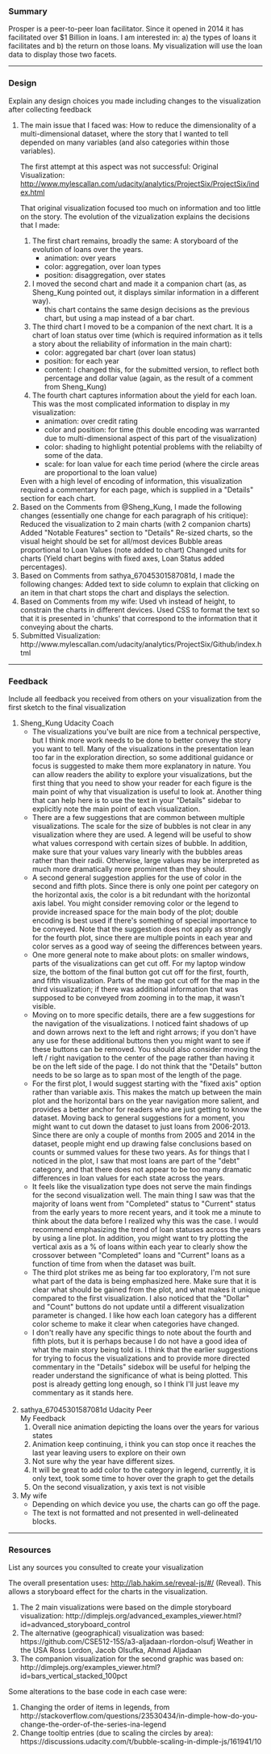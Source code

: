 ### Summary
 
Prosper is a peer-to-peer loan facilitator. 
Since it opened in 2014 it has facilitated over $1 Billion in loans. 
I am interested in: a) the types of loans it facilitates and b) the return on those loans.
My visualization will use the loan data to display those two facets.

_______________________________________________________

### Design

Explain any design choices you made including changes to the visualization after collecting feedback
<ol>
<li>The main issue that I faced was: How to reduce the dimensionality of a multi-dimensional dataset, where the story that I wanted to tell
 depended on many variables (and also categories within those variables).


The first attempt at this aspect was not successful: 
Original Visualization: http://www.mylescallan.com/udacity/analytics/ProjectSix/ProjectSix/index.html


That original visualization focused too much on information and too little on the story. The evolution of the vizualization explains the decisions that I made:
<ol>
  <li>The first chart remains, broadly the same: A storyboard of the evolution of loans over the years.
    <ul>
    <li> animation: over years
    <li> color: aggregation, over loan types
    <li> position: disaggregation, over states
        </ul>
  <li> I moved the second chart and made it a companion chart (as, as Sheng_Kung pointed out, it displays similar information in a different way).
      <ul>
    <li> this chart contains the same design decisions as the previous chart, but using a map instead of a bar chart.
      </ul>
  <li> The third chart I moved to be a companion of the next chart. It is a chart of loan status over time (which is required information as it tells a story about the reliability of information in the main chart):
        <ul>
    <li> color: aggregated bar chart (over loan status)
    <li> position: for each year
    <li> content: I changed this, for the submitted version, to reflect both percentage and dollar value (again, as the result of a comment from Sheng_Kung)
      </ul>
  <li> The fourth chart captures information about the yield for each loan. This was the most complicated information to display in my visualization:
        <ul>
        <li> animation: over credit rating
    <li> color and position: for time (this double encoding was warranted due to multi-dimensional aspect of this part of the visualization)
    <li> color: shading to highlight potential problems with the reliabilty of some of the data.
    <li> scale: for loan value for each time period (where the circle areas are proportional to the loan value)
    <ul>
    </ol>
Even with a high level of encoding of information, this visualization required a commentary for each page, which is supplied in a "Details" section for each chart.

 <li> Based on the Comments from @Sheng_Kung, I made the following changes (essentially one change for each paragraph of his critique):
Reduced the visualization to 2 main charts (with 2 companion charts)
Added "Notable Features" section to "Details"
Re-sized charts, so the visual height should be set for all/most devices
Bubble areas proportional to Loan Values (note added to chart)
Changed units for charts (Yield chart begins with fixed axes, Loan Status added percentages).

 <li> Based on Comments from sathya_67045301587081d, I made the following changes:
Added text to side column to explain that clicking on an item in that chart stops the chart and displays the selection.

 <li> Based on Comments from my wife:
Used vh instead of height, to constrain the charts in different devices. Used CSS to format the text so that it is presented in 'chunks' that correspond to the information that it conveying about the charts.

 <li> Submitted Visualization:
http://www.mylescallan.com/udacity/analytics/ProjectSix/Github/index.html
</ol>

_______________________________________________________

### Feedback 

Include all feedback you received from others on your visualization from the first sketch to the final visualization
<ol>
<li> Sheng_Kung Udacity Coach
<ul>
<li>The visualizations you've built are nice from a technical perspective, but I think more work needs to be done to better convey the story you want to tell. Many of the visualizations in the presentation lean too far in the exploration direction, so some additional guidance or focus is suggested to make them more explanatory in nature. You can allow readers the ability to explore your visualizations, but the first thing that you need to show your reader for each figure is the main point of why that visualization is useful to look at. Another thing that can help here is to use the text in your "Details" sidebar to explicitly note the main point of each visualization.

<li>There are a few suggestions that are common between multiple visualizations. The scale for the size of bubbles is not clear in any visualization where they are used. A legend will be useful to show what values correspond with certain sizes of bubble. In addition, make sure that your values vary linearly with the bubbles areas rather than their radii. Otherwise, large values may be interpreted as much more dramatically more prominent than they should.

<li>A second general suggestion applies for the use of color in the second and fifth plots. Since there is only one point per category on the horizontal axis, the color is a bit redundant with the horizontal axis label. You might consider removing color or the legend to provide increased space for the main body of the plot; double encoding is best used if there's something of special importance to be conveyed. Note that the suggestion does not apply as strongly for the fourth plot, since there are multiple points in each year and color serves as a good way of seeing the differences between years.

<li>One more general note to make about plots: on smaller windows, parts of the visualizations can get cut off. For my laptop window size, the bottom of the final button got cut off for the first, fourth, and fifth visualization. Parts of the map got cut off for the map in the third visualization; if there was additional information that was supposed to be conveyed from zooming in to the map, it wasn't visible.

<li>Moving on to more specific details, there are a few suggestions for the navigation of the visualizations. I noticed faint shadows of up and down arrows next to the left and right arrows; if you don't have any use for these additional buttons then you might want to see if these buttons can be removed. You should also consider moving the left / right navigation to the center of the page rather than having it be on the left side of the page. I do not think that the "Details" button needs to be so large as to span most of the length of the page.

<li>For the first plot, I would suggest starting with the "fixed axis" option rather than variable axis. This makes the match up between the main plot and the horizontal bars on the year navigation more salient, and provides a better anchor for readers who are just getting to know the dataset. Moving back to general suggestions for a moment, you might want to cut down the dataset to just loans from 2006-2013. Since there are only a couple of months from 2005 and 2014 in the dataset, people might end up drawing false conclusions based on counts or summed values for these two years. As for things that I noticed in the plot, I saw that most loans are part of the "debt" category, and that there does not appear to be too many dramatic differences in loan values for each state across the years.

<li>It feels like the visualization type does not serve the main findings for the second visualization well. The main thing I saw was that the majority of loans went from "Completed" status to "Current" status from the early years to more recent years, and it took me a minute to think about the data before I realized why this was the case. I would recommend emphasizing the trend of loan statuses across the years by using a line plot. In addition, you might want to try plotting the vertical axis as a % of loans within each year to clearly show the crossover between "Completed" loans and "Current" loans as a function of time from when the dataset was built.

<li>The third plot strikes me as being far too exploratory, I'm not sure what part of the data is being emphasized here. Make sure that it is clear what should be gained from the plot, and what makes it unique compared to the first visualization. I also noticed that the "Dollar" and "Count" buttons do not update until a different visualization parameter is changed. I like how each loan category has a different color scheme to make it clear when categories have changed.

<li>I don't really have any specific things to note about the fourth and fifth plots, but it is perhaps because I do not have a good idea of what the main story being told is. I think that the earlier suggestions for trying to focus the visualizations and to provide more directed commentary in the "Details" sidebox will be useful for helping the reader understand the significance of what is being plotted. This post is already getting long enough, so I think I'll just leave my commentary as it stands here.
</ul>
<br>
<li> sathya_67045301587081d Udacity Peer
<br>
My Feedback
<ol>
<li> Overall nice animation depicting the loans over the years for various states
<li> Animation keep continuing, i think you can stop once it reaches the last year leaving users to explore on their own
<li> Not sure why the year have different sizes.
<li> It will be great to add color to the category in legend, currently, it is only text, took some time to hover over the graph to get the details
<li> On the second visualization, y axis text is not visible
</ol>
<li> My wife
<ul>
<li>Depending on which device you use, the charts can go off the page.
<li>The text is not formatted and not presented in well-delineated blocks.
</ul>
</ol>

_______________________________________________________

### Resources

List any sources you consulted to create your visualization

The overall presentation uses: http://lab.hakim.se/reveal-js/#/ (Reveal). This allows a storyboard effect for the charts in the visualization.
<ol>
<li> The 2 main visualizations were based on the dimple storyboard visualization: http://dimplejs.org/advanced_examples_viewer.html?id=advanced_storyboard_control
<li> The alternative (geographical) visualization was based: https://github.com/CSE512-15S/a3-aljadaan-rlordon-olsufj Weather in the USA Ross Lordon, Jacob Olsufka, Ahmad Aljadaan
<li> The companion visualization for the second graphic was based on: http://dimplejs.org/examples_viewer.html?id=bars_vertical_stacked_100pct
</ol>
Some alterations to the base code in each case were:
<ol>
<li> Changing the order of items in legends, from http://stackoverflow.com/questions/23530434/in-dimple-how-do-you-change-the-order-of-the-series-ina-legend
<li> Change tooltip entries (due to scaling the circles by area): https://discussions.udacity.com/t/bubble-scaling-in-dimple-js/161941/10
</ol>